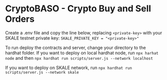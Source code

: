 # CryptoBASO - Crypto Buy and Sell Orders

Create a .env file and copy the line below, replacing `<private-key>` with your SKALE testnet private key:
`SKALE_PRIVATE_KEY = "<private-key>"`

To run deploy the contracts and server, change your directory to the hardhat folder. If you want to deploy on local hardhat node, run `npx harhat node` and then `npx hardhat run scripts/server.js --network localhost`

If you want to deploy on SKALE network, run `npx hardhat run scripts/server.js --network skale`
